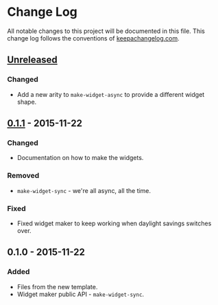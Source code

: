 # Change Log
All notable changes to this project will be documented in this file. This change log follows the conventions of [keepachangelog.com](http://keepachangelog.com/).

## [Unreleased][unreleased]
### Changed
- Add a new arity to `make-widget-async` to provide a different widget shape.

## [0.1.1] - 2015-11-22
### Changed
- Documentation on how to make the widgets.

### Removed
- `make-widget-sync` - we're all async, all the time.

### Fixed
- Fixed widget maker to keep working when daylight savings switches over.

## 0.1.0 - 2015-11-22
### Added
- Files from the new template.
- Widget maker public API - `make-widget-sync`.

[unreleased]: https://github.com/your-name/queue-server/compare/0.1.1...HEAD
[0.1.1]: https://github.com/your-name/queue-server/compare/0.1.0...0.1.1
